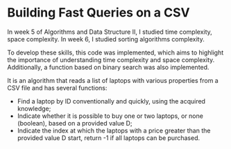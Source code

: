 # Building Fast Queries on a CSV

In week 5 of Algorithms and Data Structure II, I studied time complexity, space complexity. In week 6, I studied sorting algorithms complexity.

To develop these skills, this code was implemented, which aims to highlight the importance of understanding time complexity and space complexity. Additionally, a function based on binary search was also implemented.

It is an algorithm that reads a list of laptops with various properties from a CSV file and has several functions:
* Find a laptop by ID conventionally and quickly, using the acquired knowledge;
* Indicate whether it is possible to buy one or two laptops, or none (boolean), based on a provided value D;
* Indicate the index at which the laptops with a price greater than the provided value D start, return -1 if all laptops can be purchased.